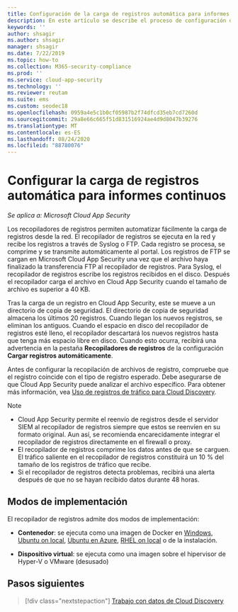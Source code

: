 ```yaml
---
title: Configuración de la carga de registros automática para informes continuos en Cloud App Security
description: En este artículo se describe el proceso de configuración de la carga de registros automática para informes continuos en Cloud App Security.
keywords: ''
author: shsagir
ms.author: shsagir
manager: shsagir
ms.date: 7/22/2019
ms.topic: how-to
ms.collection: M365-security-compliance
ms.prod: ''
ms.service: cloud-app-security
ms.technology: ''
ms.reviewer: reutam
ms.suite: ems
ms.custom: seodec18
ms.openlocfilehash: 0959a4e5c1b0cf05987b2f74dfcd35eb7cd7260d
ms.sourcegitcommit: 29a8e66c665f51d831516924ae4d9d8047b39276
ms.translationtype: MT
ms.contentlocale: es-ES
ms.lasthandoff: 08/24/2020
ms.locfileid: "88780076"
---
```

# <a name="configure-automatic-log-upload-for-continuous-reports"></a>Configurar la carga de registros automática para informes continuos

*Se aplica a: Microsoft Cloud App Security*

Los recopiladores de registros permiten automatizar fácilmente la carga de registros desde la red. El recopilador de registros se ejecuta en la red y recibe los registros a través de Syslog o FTP. Cada registro se procesa, se comprime y se transmite automáticamente al portal. Los registros de FTP se cargan en Microsoft Cloud App Security una vez que el archivo haya finalizado la transferencia FTP al recopilador de registros. Para Syslog, el recopilador de registros escribe los registros recibidos en el disco. Después el recopilador carga el archivo en Cloud App Security cuando el tamaño de archivo es superior a 40 KB.

Tras la carga de un registro en Cloud App Security, este se mueve a un directorio de copia de seguridad. El directorio de copia de seguridad almacena los últimos 20 registros. Cuando llegan los nuevos registros, se eliminan los antiguos. Cuando el espacio en disco del recopilador de registros esté lleno, el recopilador descartará los nuevos registros hasta que tenga más espacio libre en disco. Cuando esto ocurra, recibirá una advertencia en la pestaña **Recopiladores de registros** de la configuración **Cargar registros automáticamente**.

Antes de configurar la recopilación de archivos de registro, compruebe que el registro coincide con el tipo de registro esperado. Debe asegurarse de que Cloud App Security puede analizar el archivo específico. Para obtener más información, vea [Uso de registros de tráfico para Cloud Discovery](create-snapshot-cloud-discovery-reports.md#log-format).

> [!NOTE]
>
> * Cloud App Security permite el reenvío de registros desde el servidor SIEM al recopilador de registros siempre que estos se reenvíen en su formato original. Aun así, se recomienda encarecidamente integrar el recopilador de registros directamente en el firewall o proxy.
> * El recopilador de registros comprime los datos antes de que se carguen. El tráfico saliente en el recopilador de registros constituirá un 10 % del tamaño de los registros de tráfico que recibe.
> * Si el recopilador de registros detecta problemas, recibirá una alerta después de que no se hayan recibido datos durante 48 horas.

## <a name="deployment-modes"></a>Modos de implementación

El recopilador de registros admite dos modos de implementación:

* **Contenedor**: se ejecuta como una imagen de Docker en [Windows](discovery-docker-windows.md), [Ubuntu on local](discovery-docker-ubuntu.md), [Ubuntu en Azure](discovery-docker-ubuntu-azure.md), [RHEL on local](discovery-docker-ubuntu.md) o de la instalación.

* **Dispositivo virtual**: se ejecuta como una imagen sobre el hipervisor de Hyper-V o VMware (desusado)

## <a name="next-steps"></a>Pasos siguientes

> [!div class="nextstepaction"]
> [Trabajo con datos de Cloud Discovery](working-with-cloud-discovery-data.md)
